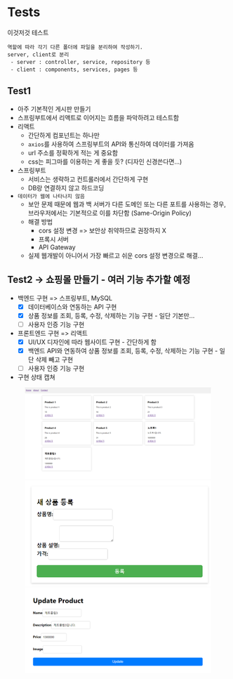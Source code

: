 # Tests
이것저것 테스트

```
역할에 따라 각기 다른 폴더에 파일을 분리하여 작성하기.
server, client로 분리
 - server : controller, service, repository 등
 - client : components, services, pages 등
```

## Test1
- 아주 기본적인 게시판 만들기
- 스프링부트에서 리액트로 이어지는 흐름을 파악하려고 테스트함
- 리액트
  - 간단하게 컴포넌트는 하나만
  - `axios`를 사용하여 스프링부트의 API와 통신하여 데이터를 가져옴
  - url 주소를 정확하게 적는 게 중요함
  - css는 피그마를 이용하는 게 좋을 듯? (디자인 신경쓴다면...)
- 스프링부트
  - 서비스는 생략하고 컨트롤러에서 간단하게 구현
  - DB랑 연결하지 않고 하드코딩
- `데이터가 웹에 나타나지 않음`
  - 보안 문제 때문에 웹과 백 서버가 다른 도메인 또는 다른 포트를 사용하는 경우, 브라우저에서는 기본적으로 이를 차단함 (Same-Origin Policy)
  - 해결 방법
    - cors 설정 변경 => 보안상 취약하므로 권장하지 X
    - 프록시 서버
    - API Gateway
  - 실제 웹개발이 아니어서 가장 빠르고 쉬운 cors 설정 변경으로 해결...

## Test2 -> 쇼핑몰 만들기 - 여러 기능 추가할 예정
- 백엔드 구현 => 스프링부트, MySQL
  - [x] 데이터베이스와 연동하는 API 구현
  - [x] 상품 정보를 조회, 등록, 수정, 삭제하는 기능 구현 - 일단 기본만...
  - [ ] 사용자 인증 기능 구현
- 프론트엔드 구현 => 리액트
  - [x] UI/UX 디자인에 따라 웹사이트 구현 - 간단하게 함
  - [x] 백엔드 API와 연동하여 상품 정보를 조회, 등록, 수정, 삭제하는 기능 구현 - 일단 삭제 빼고 구현
  - [ ] 사용자 인증 기능 구현
- 구현 상태 캡쳐
<figure class="third">
 <img src="완성사진/test2_home.png"/>
 <img src="완성사진/test2_insert.png"/>
 <img src="완성사진/test2_update.png"/>
</figure>
